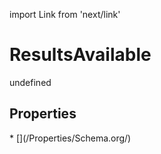 import Link from 'next/link'
# ResultsAvailable

undefined

## Properties

<Grid>
* [](/Properties/Schema.org/)

</Grid>

